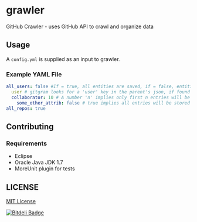 # grawler

GitHub Crawler - uses GitHub API to crawl and organize data

## Usage

A `config.yml` is supplied as an input to grawler.

### Example YAML File

```yml
all_users: false #If = true, all entities are saved, if = false, entities are not saved and if = a number, only that amount of records are saved into the database
  user # gitgram looks for a 'user' key in the parent's json, if found that url is fetched and data is retrieved.
  collaborator: 10 # A number 'n' implies only first n entries will be stored in the database.
    some_other_attrib: false # true implies all entries will be stored and false implies none. A number means only those number of entries will be stored starting from the first.
all_repos: true
```

## Contributing

### Requirements

* Eclipse
* Oracle Java JDK 1.7
* MoreUnit plugin for tests

## LICENSE

[MIT License](http://en.wikipedia.org/wiki/MIT_License)


[![Bitdeli Badge](https://d2weczhvl823v0.cloudfront.net/GitGram/grawler/trend.png)](https://bitdeli.com/free "Bitdeli Badge")

